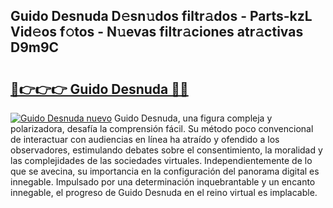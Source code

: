 ## Guido Desnuda D𝚎sn𝚞dos filtr𝚊dos - Parts-kzL Vid𝚎os f𝚘tos - N𝚞evas filtr𝚊ciones atr𝚊ctivas D9m9C

# <h2><a href="http://mb6b2qz.tromn.icu/?c=Guido+Desnuda">🔗👉👉👉 Guido Desnuda 🔗🔗</a></h2>

[![Guido Desnuda nuevo](https://i.imgur.com/pEAQMta.gif)](http://mb6b2qz.tromn.icu/?c=Guido+Desnuda)
Guido Desnuda, una figura compleja y polarizadora, desafía la comprensión fácil. Su método poco convencional de interactuar con audiencias en línea ha atraído y ofendido a los observadores, estimulando debates sobre el consentimiento, la moralidad y las complejidades de las sociedades virtuales. Independientemente de lo que se avecina, su importancia en la configuración del panorama digital es innegable. Impulsado por una determinación inquebrantable y un encanto innegable, el progreso de Guido Desnuda en el reino virtual es implacable.
